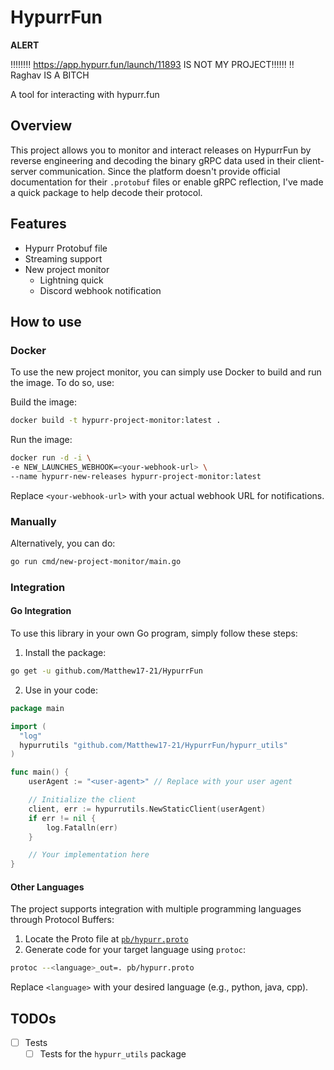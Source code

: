 # HypurrFun

**ALERT**

‼️‼️‼️‼️ https://app.hypurr.fun/launch/11893 IS NOT MY PROJECT‼️‼️‼️ ‼️
Raghav IS A BITCH


A tool for interacting with hypurr.fun

## Overview

This project allows you to monitor and interact releases on HypurrFun by reverse engineering and decoding the binary gRPC data used in their client-server communication. Since the platform doesn't provide official documentation for their `.protobuf` files or enable gRPC reflection, I've made a quick package to help decode their protocol.

## Features

- Hypurr Protobuf file
- Streaming support
- New project monitor
  - Lightning quick
  - Discord webhook notification

## How to use

### Docker

To use the new project monitor, you can simply use Docker to build and run the image. To do so, use:

Build the image:

```bash
docker build -t hypurr-project-monitor:latest .
```

Run the image:

```bash
docker run -d -i \
-e NEW_LAUNCHES_WEBHOOK=<your-webhook-url> \
--name hypurr-new-releases hypurr-project-monitor:latest
```

Replace `<your-webhook-url>` with your actual webhook URL for notifications.

### Manually

Alternatively, you can do:

```bash
go run cmd/new-project-monitor/main.go
```

### Integration

#### Go Integration

To use this library in your own Go program, simply follow these steps:

1. Install the package:

```bash
go get -u github.com/Matthew17-21/HypurrFun
```

2. Use in your code:

```go
package main

import (
  "log"
  hypurrutils "github.com/Matthew17-21/HypurrFun/hypurr_utils"
)

func main() {
    userAgent := "<user-agent>" // Replace with your user agent

    // Initialize the client
    client, err := hypurrutils.NewStaticClient(userAgent)
    if err != nil {
        log.Fatalln(err)
    }

    // Your implementation here
}
```

#### Other Languages

The project supports integration with multiple programming languages through Protocol Buffers:

1. Locate the Proto file at [`pb/hypurr.proto`](/pb/hypurr.proto)
2. Generate code for your target language using `protoc`:

```bash
protoc --<language>_out=. pb/hypurr.proto
```

Replace `<language>` with your desired language (e.g., python, java, cpp).

## TODOs

- [ ] Tests
  - [ ] Tests for the `hypurr_utils` package
